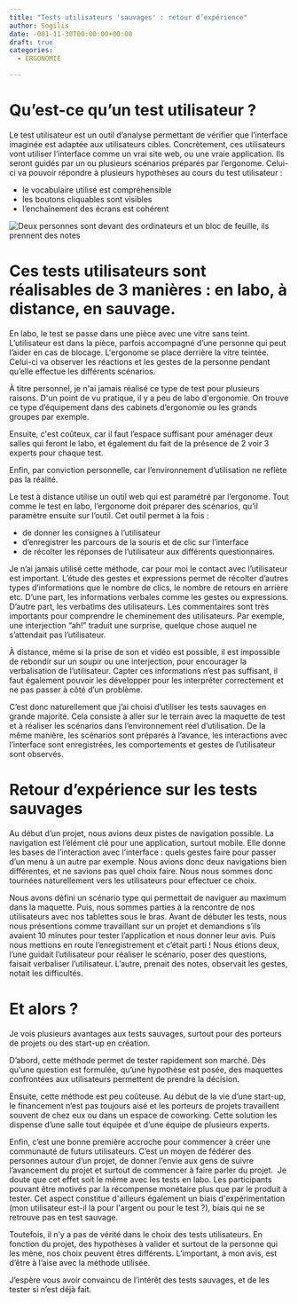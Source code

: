```yaml
---
title: "Tests utilisateurs 'sauvages' : retour d’expérience"
author: Sogilis
date: -001-11-30T00:00:00+00:00
draft: true
categories:
  - ERGONOMIE

---
```

# Qu’est-ce qu’un test utilisateur ?

Le test utilisateur est un outil d’analyse permettant de vérifier que l’interface imaginée est adaptée aux utilisateurs cibles. Concrètement, ces utilisateurs vont utiliser l’interface comme un vrai site web, ou une vraie application. Ils seront guidés par un ou plusieurs scénarios préparés par l’ergonome. Celui-ci va pouvoir répondre à plusieurs hypothèses au cours du test utilisateur :

- le vocabulaire utilisé est compréhensible
- les boutons cliquables sont visibles
- l’enchaînement des écrans est cohérent

![Deux personnes sont devant des ordinateurs et un bloc de feuille, ils prennent des notes](/img/2017/06/test-utilisateur-basseresolutionjpg-1024x683.jpg)

# Ces tests utilisateurs sont réalisables de 3 manières : en labo, à distance, en sauvage.

En labo, le test se passe dans une pièce avec une vitre sans teint. L’utilisateur est dans la pièce, parfois accompagné d’une personne qui peut l’aider en cas de blocage. L'ergonome se place derrière la vitre teintée. Celui-ci va observer les réactions et les gestes de la personne pendant qu’elle effectue les différents scénarios.

À titre personnel, je n'ai jamais réalisé ce type de test pour plusieurs raisons. D'un point de vu pratique, il y a peu de labo d'ergonomie. On trouve ce type d’équipement dans des cabinets d’ergonomie ou les grands groupes par exemple.

Ensuite, c'est coûteux, car il faut l’espace suffisant pour aménager deux salles qui feront le labo, et également du fait de la présence de 2 voir 3 experts pour chaque test.

Enfin, par conviction personnelle, car l’environnement d’utilisation ne reflète pas la réalité.

Le test à distance utilise un outil web qui est paramétré par l’ergonome. Tout comme le test en labo, l’ergonome doit préparer des scénarios, qu’il paramètre ensuite sur l’outil. Cet outil permet à la fois :

- de donner les consignes à l’utilisateur
- d’enregistrer les parcours de la souris et de clic sur l’interface
- de récolter les réponses de l’utilisateur aux différents questionnaires.

Je n’ai jamais utilisé cette méthode, car pour moi le contact avec l’utilisateur est important. L’étude des gestes et expressions permet de récolter d’autres types d’informations que le nombre de clics, le nombre de retours en arrière etc. D’une part, les informations verbales comme les gestes ou expressions. D’autre part, les verbatims des utilisateurs. Les commentaires sont très importants pour comprendre le cheminement des utilisateurs. Par exemple, une interjection “ah!” traduit une surprise, quelque chose auquel ne s’attendait pas l’utilisateur.

À distance, même si la prise de son et vidéo est possible, il est impossible de rebondir sur un soupir ou une interjection, pour encourager la verbalisation de l’utilisateur. Capter ces informations n’est pas suffisant, il faut également pouvoir les développer pour les interpréter correctement et ne pas passer à côté d’un problème.

C’est donc naturellement que j’ai choisi d’utiliser les tests sauvages en grande majorité. Cela consiste à aller sur le terrain avec la maquette de test et à réaliser les scénarios dans l’environnement réel d’utilisation. De la même manière, les scénarios sont préparés à l’avance, les interactions avec l’interface sont enregistrées, les comportements et gestes de l’utilisateur sont observés.

# Retour d’expérience sur les tests sauvages

Au début d’un projet, nous avions deux pistes de navigation possible. La navigation est l’élément clé pour une application, surtout mobile. Elle donne les bases de l’interaction avec l’interface : quels gestes faire pour passer d’un menu à un autre par exemple. Nous avions donc deux navigations bien différentes, et ne savions pas quel choix faire. Nous nous sommes donc tournées naturellement vers les utilisateurs pour effectuer ce choix.

Nous avons défini un scénario type qui permettait de naviguer au maximum dans la maquette. Puis, nous sommes parties à la rencontre de nos utilisateurs avec nos tablettes sous le bras. Avant de débuter les tests, nous nous présentions comme travaillant sur un projet et demandions s’ils avaient 10 minutes pour tester l’application et nous donner leur avis. Puis nous mettions en route l’enregistrement et c’était parti ! Nous étions deux, l’une guidait l’utilisateur pour réaliser le scénario, poser des questions, faisait verbaliser l’utilisateur. L’autre, prenait des notes, observait les gestes, notait les difficultés.

# Et alors ?

Je vois plusieurs avantages aux tests sauvages, surtout pour des porteurs de projets ou des start-up en création.

D’abord, cette méthode permet de tester rapidement son marché. Dès qu’une question est formulée, qu’une hypothèse est posée, des maquettes confrontées aux utilisateurs permettent de prendre la décision.

Ensuite, cette méthode est peu coûteuse. Au début de la vie d’une start-up, le financement n’est pas toujours aisé et les porteurs de projets travaillent souvent de chez eux ou dans un espace de coworking. Cette solution les dispense d’une salle tout équipée et d’une équipe de plusieurs experts.

Enfin, c’est une bonne première accroche pour commencer à créer une communauté de futurs utilisateurs. C’est un moyen de fédérer des personnes autour d’un projet, de donner l’envie aux gens de suivre l’avancement du projet et surtout de commencer à faire parler du projet.  Je doute que cet effet soit le même avec les tests en labo. Les participants pouvant être motivés par la récompense monétaire plus que par le produit à tester. Cet aspect constitue d'ailleurs également un biais d'expérimentation (mon utilisateur est-il là pour l'argent ou pour le test ?), biais qui ne se retrouve pas en test sauvage.

Toutefois, il n’y a pas de vérité dans le choix des tests utilisateurs. En fonction du projet, des hypothèses à valider et surtout de la personne qui les mène, nos choix peuvent êtres différents. L’important, à mon avis, est d’être à l’aise avec la méthode utilisée.

J’espère vous avoir convaincu de l’intérêt des tests sauvages, et de les tester si n’est déjà fait.
